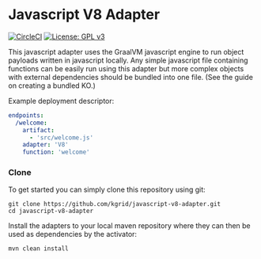 # Javascript V8 Adapter
[![CircleCI](https://circleci.com/gh/kgrid/kgrid-adapter/tree/master.svg?style=shield)](https://circleci.com/gh/kgrid/kgrid-adapter/tree/master)
[![License: GPL v3](https://img.shields.io/badge/License-GPLv3-blue.svg)](https://www.gnu.org/licenses/gpl-3.0)

This javascript adapter uses the GraalVM javascript engine to run object payloads written in javascript locally.
Any simple javascript file containing functions can be easily run using this adapter but more complex objects with 
external dependencies should be bundled into one file. (See the guide on creating a bundled KO.)

Example deployment descriptor:
```yaml
endpoints:
  /welcome:
    artifact:
      - 'src/welcome.js'
    adapter: 'V8'
    function: 'welcome'
```

### Clone
To get started you can simply clone this repository using git:
```
git clone https://github.com/kgrid/javascript-v8-adapter.git
cd javascript-v8-adapter
```
Install the adapters to your local maven repository where they can then be used as dependencies by the activator:
```
mvn clean install
```